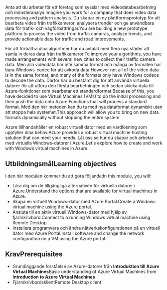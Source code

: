 <span data-ttu-id="da5e2-101">Anta att du arbetar för ett företag som sysslar med videodatabearbetning och mönsteranalys.</span><span class="sxs-lookup"><span data-stu-id="da5e2-101">Imagine you work for a company that does video data processing and pattern analysis.</span></span> <span data-ttu-id="da5e2-102">Du skapar en ny plattformsprototyp för att bearbeta video från trafikkameror, analysera trender och ge användbara data för trafik- och vägförbättringar.</span><span class="sxs-lookup"><span data-stu-id="da5e2-102">You are building a new prototype platform to process the video from traffic cameras, analyze trends, and provide actionable data for traffic and road improvements.</span></span> 

<span data-ttu-id="da5e2-103">För att förbättra dina algoritmer har du avtalat med flera nya städer att samla in deras data från trafikkameror.</span><span class="sxs-lookup"><span data-stu-id="da5e2-103">To improve your algorithms, you have made arrangements with several new cities to collect their traffic camera data.</span></span> <span data-ttu-id="da5e2-104">Men alla videodata har inte samma format och många av formaten har bara Windows-codec för att avkoda data.</span><span class="sxs-lookup"><span data-stu-id="da5e2-104">However not all of the video data is in the same format, and many of the formats only have Windows codecs to decode the data.</span></span> <span data-ttu-id="da5e2-105">Därför har du bestämt dig för att använda virtuella datorer för att utföra den första bearbetningen och sedan skicka data till Azure-funktioner som bearbetar ett standardformat.</span><span class="sxs-lookup"><span data-stu-id="da5e2-105">Because of this, you have decided to use Virtual Machines (VMs) to do the initial processing and then push the data onto Azure Functions that will process a standard format.</span></span> <span data-ttu-id="da5e2-106">Med den här metoden kan du ta med nya dataformat dynamiskt utan att stoppa hela systemet.</span><span class="sxs-lookup"><span data-stu-id="da5e2-106">This approach will allow you to bring on new data formats dynamically without stopping the entire system.</span></span>

<span data-ttu-id="da5e2-107">Azure tillhandahåller en robust virtuell dator med en värdlösning som uppfyller dina behov.</span><span class="sxs-lookup"><span data-stu-id="da5e2-107">Azure provides a robust virtual machine hosting solution that can meet your needs.</span></span> <span data-ttu-id="da5e2-108">Låt oss se hur du skapar och arbetar med virtuella Windows-datorer i Azure.</span><span class="sxs-lookup"><span data-stu-id="da5e2-108">Let's explore how to create and work with Windows virtual machines in Azure.</span></span>

## <a name="learning-objectives"></a><span data-ttu-id="da5e2-109">Utbildningsmål</span><span class="sxs-lookup"><span data-stu-id="da5e2-109">Learning objectives</span></span>

<span data-ttu-id="da5e2-110">I den här modulen kommer du att göra följande:</span><span class="sxs-lookup"><span data-stu-id="da5e2-110">In this module, you will:</span></span>

- <span data-ttu-id="da5e2-111">Lära dig om de tillgängliga alternativen för virtuella datorer i Azure.</span><span class="sxs-lookup"><span data-stu-id="da5e2-111">Understand the options that are available for virtual machines in Azure.</span></span>
- <span data-ttu-id="da5e2-112">Skapa en virtuell Windows-dator med Azure Portal.</span><span class="sxs-lookup"><span data-stu-id="da5e2-112">Create a Windows virtual machine using the Azure portal.</span></span>
- <span data-ttu-id="da5e2-113">Ansluta till en aktiv virtuell Windows-dator med hjälp av fjärrskrivbord.</span><span class="sxs-lookup"><span data-stu-id="da5e2-113">Connect to a running Windows virtual machine using Remote Desktop.</span></span>
- <span data-ttu-id="da5e2-114">Installera programvara och ändra nätverkskonfigurationen på en virtuell dator med Azure Portal.</span><span class="sxs-lookup"><span data-stu-id="da5e2-114">Install software and change the network configuration on a VM using the Azure portal.</span></span>

## <a name="prerequisites"></a><span data-ttu-id="da5e2-115">Krav</span><span class="sxs-lookup"><span data-stu-id="da5e2-115">Prerequisites</span></span>

- <span data-ttu-id="da5e2-116">Grundläggande förståelse av Azure-datorer från **Introduktion till Azure Virtual Machines**</span><span class="sxs-lookup"><span data-stu-id="da5e2-116">Basic understanding of Azure Virtual Machines from **Introduction to Azure Virtual Machines**</span></span>
- <span data-ttu-id="da5e2-117">Fjärrskrivbordsklient</span><span class="sxs-lookup"><span data-stu-id="da5e2-117">Remote Desktop client</span></span>